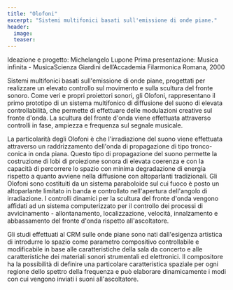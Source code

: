 ```yaml
---
title: "Olofoni"
excerpt: "Sistemi multifonici basati sull'emissione di onde piane."
header:
  image:
  teaser:
---
```


Ideazione e progetto: Michelangelo Lupone
Prima presentazione: Musica infinita - MusicaScienza Giardini dell’Accademia Filarmonica Romana, 2000

Sistemi multifonici basati sull'emissione di onde piane, progettati per realizzare un elevato controllo sul movimento e sulla scultura del fronte sonoro. Come veri e propri proiettori sonori, gli Olofoni, rappresentano il primo prototipo di un sistema multifonico di diffusione del suono di elevata controllabilità, che permette di effettuare delle modulazioni creative sul fronte d'onda.
La scultura del fronte d'onda viene effettuata attraverso controlli in fase, ampiezza e frequenza sul segnale musicale.

La particolarità degli Olofoni è che l'irradiazione del suono viene effettuata attraverso un raddrizzamento dell'onda di propagazione di tipo tronco-conica in onda piana.
Questo tipo di propagazione del suono permette la costruzione di lobi di proiezione sonora di elevata coerenza e con la capacità di percorrere lo spazio con minima degradazione di energia rispetto a quanto avviene nella diffusione con altoparlanti tradizionali.
Gli Olofoni sono costituiti da un sistema paraboloide sul cui fuoco è posto un altoparlante limitato in banda e controllato nell'apertura dell'angolo di irradiazione. I controlli dinamici per la scultura del fronte d'onda vengono affidati ad un sistema computerizzato per il controllo dei processi di avvicinamento - allontanamento, localizzazione, velocità, innalzamento e abbassamento del fronte d'onda rispetto all'ascoltatore.

Gli studi effettuati al CRM sulle onde piane sono nati dall'esigenza artistica di introdurre lo spazio come parametro compositivo controllabile e modificabile in base alle caratteristiche della sala da concerto e alle caratteristiche dei materiali sonori strumentali ed elettronici. Il compositore ha la possibilità di definire una particolare caratteristica spaziale per ogni regione dello spettro della frequenza e può elaborare dinamicamente i modi con cui vengono inviati i suoni all'ascoltatore.
